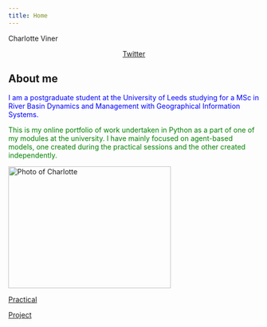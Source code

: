 ```yaml
---
title: Home
---
```


Charlotte Viner

<p style="text-align:center"><a href="https://twitter.com/charlotteviner" target ="_blank">Twitter</a></p>

## About me

<div>
  
<col><span style = "color:blue">I am a postgraduate student at the University of Leeds studying for a MSc in River Basin Dynamics and Management with Geographical Information Systems.</span>

<span style = "color:green">This is my online portfolio of work undertaken in Python as a part of one of my modules at the university. I have mainly focused on agent-based models, one created during the practical sessions and the other created independently.</span></col>

<col><img src="https://charlotteviner.github.io/images/profilephoto.jpg" width="326" height="245" alt="Photo of Charlotte"></col>

</div>

[Practical](https://charlotteviner.github.io/practical.html)

[Project](https://charlotteviner.github.io/index2.html)


